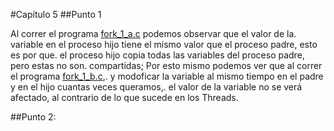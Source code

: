 #Capítulo 5
##Punto 1

Al correr el programa [fork_1_a.c](fork_1_a.c) podemos observar que el valor de la.
variable en el proceso hijo tiene el mismo valor que el proceso padre, esto es por que.
el proceso hijo copia todas las variables del proceso padre, pero estas no son.
compartidas; Por esto mismo podemos ver que al correr el programa [fork_1_b.c](fork_1_b.c),.
y modoficar la variable al mismo tiempo en el padre y en el hijo cuantas veces queramos,.
el valor de la variable no se verá afectado, al contrario de lo que sucede en los Threads.

##Punto 2:


